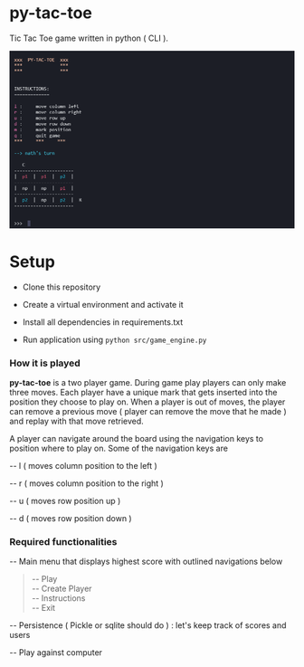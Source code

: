 # py-tac-toe

Tic Tac Toe game written in python ( CLI ).

![py-tac-toe game (cli)](assets/image/py-tac-toe.png)

# Setup

- Clone this repository

- Create a virtual environment and activate it

- Install all dependencies in requirements.txt

- Run application using `python src/game_engine.py`

### How it is played

**py-tac-toe** is a two player game. During game play players can only make three moves.
Each player have a unique mark that gets inserted into the position they
choose to play on. When a player is out of moves, the player can remove a previous move ( player can remove the move that he made ) and replay with that move retrieved.

A player can navigate around the board using the navigation keys to position where to play on. Some of the navigation keys are

-- l ( moves column position to the left )

-- r ( moves column position to the right )

-- u ( moves row position up )

-- d ( moves row position down )

### Required functionalities    

-- Main menu that displays highest score with outlined navigations below

> -- Play   
> -- Create Player   
> -- Instructions    
> -- Exit

-- Persistence ( Pickle or sqlite should do ) : let's keep track of scores and users

-- Play against computer
